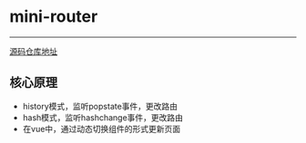# mini-router
---
[源码仓库地址](https://github.com/nkxrb/mini-router)

## 核心原理
- history模式，监听popstate事件，更改路由
- hash模式，监听hashchange事件，更改路由
- 在vue中，通过动态切换组件的形式更新页面